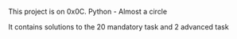 This project is on 0x0C. Python - Almost a circle

It contains solutions to the 20 mandatory task and 2 advanced task


